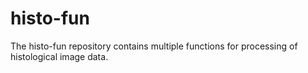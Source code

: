 # histo-fun
The histo-fun repository contains multiple functions for processing of histological image data.
